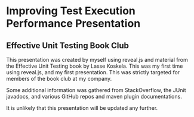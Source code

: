 # Improving Test Execution Performance Presentation
## Effective Unit Testing Book Club

This presentation was created by myself using reveal.js and material from the Effective Unit Testing book by Lasse Koskela. This was my first time using reveal.js, and my first presentation. This was strictly targeted for members of the book club at my company.

Some additional information was gathered from StackOverflow, the JUnit javadocs, and various GitHub repos and maven plugin documentations.

It is unlikely that this presentation will be updated any further.
